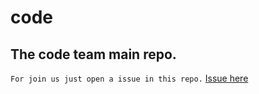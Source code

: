 # code
## The code team main repo. 

` For join us just open a issue in this repo. `
[Issue here](https://github.com/0x636f6465/code/issues/new?template=join-request-.md)
